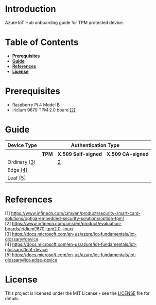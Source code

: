 # Introduction

Azure IoT Hub onboarding guide for TPM protected device.

# Table of Contents

- **[Prerequisites](#prerequisites)**
- **[Guide](#guide)**
- **[References](#references)**
- **[License](#license)**

# Prerequisites

- Raspberry Pi 4 Model B
- Iridium 9670 TPM 2.0 board [[2]](#2)

# Guide

<table>
<tr>
    <th>Device Type</th>
    <th colspan="3">Authentication Type</th>
</tr>
<tr>
    <th></th>
    <th>TPM</th>
    <th>X.509 Self-signed</th>
    <th>X.509 CA-signed</th>
</tr>
<tr>
    <td>Ordinary <a href="#3">[3]</a></td>
    <td></td>
    <td><a href="docs/2.md">2</a></td>
    <td></td>
</tr>
<tr>
    <td>Edge <a href="#4">[4]</a></td>
    <td></td>
    <td></td>
    <td></td>
</tr>
<tr>
    <td>Leaf <a href="#5">[5]</a></td>
    <td></td>
    <td></td>
    <td></td>
</tr>
</table>

# References

<a id="1">[1] https://www.infineon.com/cms/en/product/security-smart-card-solutions/optiga-embedded-security-solutions/optiga-tpm/</a> <br>
<a id="2">[2] https://www.infineon.com/cms/en/product/evaluation-boards/iridium9670-tpm2.0-linux/</a> <br>
<a id="3">[3] https://docs.microsoft.com/en-us/azure/iot-fundamentals/iot-glossary#device</a> <br>
<a id="4">[4] https://docs.microsoft.com/en-us/azure/iot-fundamentals/iot-glossary#leaf-device</a> <br>
<a id="5">[5] https://docs.microsoft.com/en-us/azure/iot-fundamentals/iot-glossary#iot-edge-device</a> <br>

# License

This project is licensed under the MIT License - see the [LICENSE](LICENSE) file for details.

